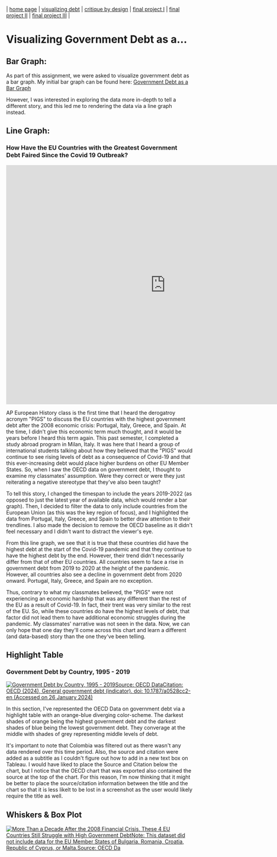 | [home page](README.md) | [visualizing debt](visualizing-government-debt) | [critique by design](critique-by-design) | [final project I](final-project-part-one) | [final project II](final-project-part-two) | [final project III](final-project-part-three) |

# Visualizing Government Debt as a...

## Bar Graph: 

As part of this assignment, we were asked to visualize government debt as a bar graph. My initial bar graph can be found here: [Government Debt as a Bar Graph](https://data.oecd.org/chart/7kr6)

However, I was interested in exploring the data more in-depth to tell a different story, and this led me to rendering the data via a line graph instead. 

## Line Graph:

### How Have the EU Countries with the Greatest Government Debt Faired Since the Covid 19 Outbreak?

<iframe src="https://data.oecd.org/chart/7kr7" width="860" height="645" style="border: 0" mozallowfullscreen="true" webkitallowfullscreen="true" allowfullscreen="true"><a href="https://data.oecd.org/chart/7kr7" target="_blank">OECD Chart: General government debt, Total, % of GDP, Annual, 2019 – 2022</a></iframe>

AP European History class is the first time that I heard the derogatroy acronym "PIGS" to discuss the EU countries with the highest government debt after the 2008 economic crisis: Portugal, Italy, Greece, and Spain. At the time, I didn't give this economic term much thought, and it would be years before I heard this term again. This past semester, I completed a study abroad program in Milan, Italy. It was here that I heard a group of international students talking about how they believed that the "PIGS" would continue to see rising levels of debt as a consequence of Covid-19 and that this ever-increasing debt would place higher burdens on other EU Member States. So, when I saw the OECD data on government debt, I thought to examine my classmates' assumption. Were they correct or were they just reiterating a negative stereotype that they've also been taught? 

To tell this story, I changed the timespan to include the years 2019-2022 (as opposed to just the latest year of available data, which would render a bar graph). Then, I decided to filter the data to only include countries from the European Union (as this was the key region of focus), and I highlighted the data from Portugal, Italy, Greece, and Spain to better draw attention to their trendlines. I also made the decision to remove the OECD baseline as it didn't feel necessary and I didn't want to distract the viewer's eye.

From this line graph, we see that it is true that these countries did have the highest debt at the start of the Covid-19 pandemic and that they continue to have the highest debt by the end. However, their trend didn't necessarily differ from that of other EU countries. All countries seem to face a rise in government debt from 2019 to 2020 at the height of the pandemic. However, all countries also see a decline in government debt from 2020 onward. Portugal, Italy, Greece, and Spain are no exception. 

Thus, contrary to what my classmates believed, the "PIGS" were not experiencing an economic hardship that was any different than the rest of the EU as a result of Covid-19. In fact, their trent was very similar to the rest of the EU. So, while these countries do have the highest levels of debt, that factor did not lead them to have additional economic struggles during the pandemic. My classmates' narrative was not seen in the data. Now, we can only hope that one day they'll come across this chart and learn a different (and data-based) story than the one they've been telling.

## Highlight Table

### Government Debt by Country, 1995 - 2019

<div class='tableauPlaceholder' id='viz1706404849027' style='position: relative'><noscript><a href='#'><img alt='Government Debt by Country, 1995 - 2019Source: OECD DataCitation: OECD (2024), General government debt (indicator). doi: 10.1787&#47;a0528cc2-en (Accessed on 26 January 2024) ' src='https:&#47;&#47;public.tableau.com&#47;static&#47;images&#47;Go&#47;GovernmentDebtbyCountry1995-2019&#47;Sheet1&#47;1_rss.png' style='border: none' /></a></noscript><object class='tableauViz'  style='display:none;'><param name='host_url' value='https%3A%2F%2Fpublic.tableau.com%2F' /> <param name='embed_code_version' value='3' /> <param name='site_root' value='' /><param name='name' value='GovernmentDebtbyCountry1995-2019&#47;Sheet1' /><param name='tabs' value='no' /><param name='toolbar' value='yes' /><param name='static_image' value='https:&#47;&#47;public.tableau.com&#47;static&#47;images&#47;Go&#47;GovernmentDebtbyCountry1995-2019&#47;Sheet1&#47;1.png' /> <param name='animate_transition' value='yes' /><param name='display_static_image' value='yes' /><param name='display_spinner' value='yes' /><param name='display_overlay' value='yes' /><param name='display_count' value='yes' /><param name='language' value='en-US' /></object></div>
<script type='text/javascript'>
  var divElement = document.getElementById('viz1706404849027');
  var vizElement = divElement.getElementsByTagName('object')[0];
  vizElement.style.width='100%';vizElement.style.height=(divElement.offsetWidth*0.75)+'px';
  var scriptElement = document.createElement('script');
  scriptElement.src = 'https://public.tableau.com/javascripts/api/viz_v1.js';
  vizElement.parentNode.insertBefore(scriptElement, vizElement);
</script>


In this section, I've represented the OECD Data on government debt via a highlight table with an orange-blue diverging color-scheme. The darkest shades of orange being the highest government debt and the darkest shades of blue being the lowest government debt. They converage at the middle with shades of grey representing middle levels of debt. 

It's important to note that Colombia was filtered out as there wasn't any data rendered over this time period. Also, the source and citation were added as a subtitle as I couldn't figure out how to add in a new text box on Tableau. I would have liked to place the Source and Citation below the chart, but I notice that the OECD chart that was exported also contained the source at the top of the chart. For this reason, I'm now thinking that it might be better to place the source/citation information between the title and the chart so that it is less likelt to be lost in a screenshot as the user would likely require the title as well.

## Whiskers & Box Plot

<div class='tableauPlaceholder' id='viz1706584847387' style='position: relative'><noscript><a href='#'><img alt='More Than a Decade After the 2008 Financial Crisis, These 4 EU Countries Still Struggle with High Government DebtNote: This dataset did not include data for the EU Member States of Bulgaria, Romania, Croatia, Republic of Cyprus, or Malta.Source: OECD Da ' src='https:&#47;&#47;public.tableau.com&#47;static&#47;images&#47;Go&#47;GovernmentDebtVisualizedbyWhiskersBoxPlot&#47;Sheet1&#47;1_rss.png' style='border: none' /></a></noscript><object class='tableauViz'  style='display:none;'><param name='host_url' value='https%3A%2F%2Fpublic.tableau.com%2F' /> <param name='embed_code_version' value='3' /> <param name='site_root' value='' /><param name='name' value='GovernmentDebtVisualizedbyWhiskersBoxPlot&#47;Sheet1' /><param name='tabs' value='no' /><param name='toolbar' value='yes' /><param name='static_image' value='https:&#47;&#47;public.tableau.com&#47;static&#47;images&#47;Go&#47;GovernmentDebtVisualizedbyWhiskersBoxPlot&#47;Sheet1&#47;1.png' /> <param name='animate_transition' value='yes' /><param name='display_static_image' value='yes' /><param name='display_spinner' value='yes' /><param name='display_overlay' value='yes' /><param name='display_count' value='yes' /><param name='language' value='en-US' /><param name='filter' value='publish=yes' /></object></div>
<script type='text/javascript'>
  var divElement = document.getElementById('viz1706584847387');
  var vizElement = divElement.getElementsByTagName('object')[0];
  vizElement.style.width='100%';vizElement.style.height=(divElement.offsetWidth*0.75)+'px';
  var scriptElement = document.createElement('script');
  scriptElement.src = 'https://public.tableau.com/javascripts/api/viz_v1.js';
  vizElement.parentNode.insertBefore(scriptElement, vizElement);
</script>

